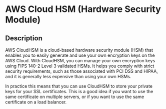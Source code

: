 # AWS Cloud HSM (Hardware Security Module)

## Description

AWS CloudHSM is a cloud-based hardware security module (HSM) that enables you to easily generate and use your own encryption keys on the AWS Cloud. With CloudHSM, you can manage your own encryption keys using FIPS 140-2 Level 3 validated HSMs. It helps you comply with strict security requirements, such as those associated with PCI DSS and HIPAA, and it is generally less expensive than using your own HSMs.

In practice this means that you can use CloudHSM to store your private keys for your SSL certificates. This is a good idea if you want to use the same certificate on multiple servers, or if you want to use the same certificate on a load balancer.
